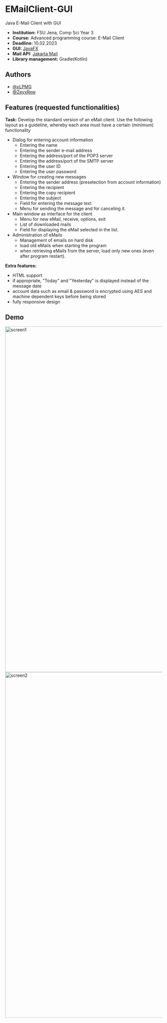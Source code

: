 
# EMailClient-GUI

Java E-Mail Client with GUI
- **Institution:** FSU Jena, Comp Sci Year 3
- **Course:** Advanced programming course: E-Mail Client
- **Deadline:** 10.02.2023
- **GUI:** [JavaFX](https://openjfx.io)
- **Mail API:** [Jakarta Mail](https://jakartaee.github.io/mail-api/)
- **Library management:** Gradle(Kotlin)


## Authors

- [@xLPMG](https://www.github.com/xLPMG)
- [@ZeyxRew](https://www.github.com/ZeyxRew)


## Features (requested functionalities)

**Task:** Develop the standard version of an eMail client. Use the following layout as a guideline, whereby each area must have a certain (minimum) functionality
- Dialog for entering account information
    - Entering the name
    - Entering the sender e-mail address
    - Entering the address/port of the POP3 server
    - Entering the address/port of the SMTP server
    - Entering the user ID
    - Entering the user password
- Window for creating new messages
    - Entering the sender address (preselection from account information)
    - Entering the recipient
    - Entering the copy recipient
    - Entering the subject
    - Field for entering the message text
    - Menu for sending the message and for canceling it.
- Main window as interface for the client
    - Menu for new eMail, receive, options, exit
    - List of downloaded mails
    - Field for displaying the eMail selected in the list.
- Administration of eMails
    - Management of emails on hard disk
    - load old eMails when starting the program
    - when retrieving eMails from the server, load only new ones (even after program restart).
    
**Extra features:**
- HTML support
- if appropriate, "Today" and "Yesterday" is displayed instead of the message date
- account data such as email & password is encrypted using AES and machine dependent keys before being stored
- fully responsive design

## Demo
<img width="1112" alt="screen1" src="https://user-images.githubusercontent.com/17238289/218271155-5f568714-1e1a-4c29-a4e3-2a8352340979.png">
<img width="1112" alt="screen2" src="https://user-images.githubusercontent.com/17238289/218271153-a11ad0d0-3e8e-4a06-b236-9f55eca1e6fc.png">
